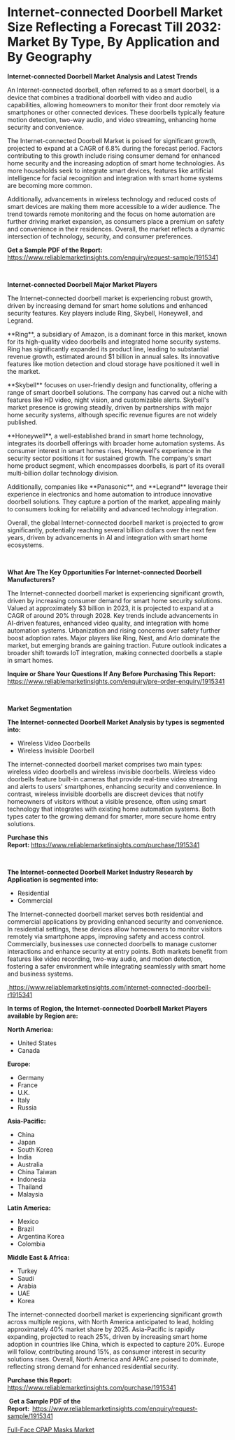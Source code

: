 <p><h1>Internet-connected Doorbell Market Size Reflecting a Forecast Till 2032: Market By Type, By Application and By Geography</h1></p><p><strong>Internet-connected Doorbell Market Analysis and Latest Trends</strong></p>
<p><p>An Internet-connected doorbell, often referred to as a smart doorbell, is a device that combines a traditional doorbell with video and audio capabilities, allowing homeowners to monitor their front door remotely via smartphones or other connected devices. These doorbells typically feature motion detection, two-way audio, and video streaming, enhancing home security and convenience.</p><p>The Internet-connected Doorbell Market is poised for significant growth, projected to expand at a CAGR of 6.8% during the forecast period. Factors contributing to this growth include rising consumer demand for enhanced home security and the increasing adoption of smart home technologies. As more households seek to integrate smart devices, features like artificial intelligence for facial recognition and integration with smart home systems are becoming more common.</p><p>Additionally, advancements in wireless technology and reduced costs of smart devices are making them more accessible to a wider audience. The trend towards remote monitoring and the focus on home automation are further driving market expansion, as consumers place a premium on safety and convenience in their residences. Overall, the market reflects a dynamic intersection of technology, security, and consumer preferences.</p></p>
<p><strong>Get a Sample PDF of the Report:&nbsp;</strong> <a href="https://www.reliablemarketinsights.com/enquiry/request-sample/1915341?utm_campaign=1938&utm_medium=2&utm_source=Github&utm_content=ia&utm_term=10022025&utm_id=internet-connected-doorbell">https://www.reliablemarketinsights.com/enquiry/request-sample/1915341</a></p>
<p>&nbsp;</p>
<p><strong>Internet-connected Doorbell Major Market Players</strong></p>
<p><p>The Internet-connected doorbell market is experiencing robust growth, driven by increasing demand for smart home solutions and enhanced security features. Key players include Ring, Skybell, Honeywell, and Legrand. </p><p>**Ring**, a subsidiary of Amazon, is a dominant force in this market, known for its high-quality video doorbells and integrated home security systems. Ring has significantly expanded its product line, leading to substantial revenue growth, estimated around $1 billion in annual sales. Its innovative features like motion detection and cloud storage have positioned it well in the market.</p><p>**Skybell** focuses on user-friendly design and functionality, offering a range of smart doorbell solutions. The company has carved out a niche with features like HD video, night vision, and customizable alerts. Skybell's market presence is growing steadily, driven by partnerships with major home security systems, although specific revenue figures are not widely published.</p><p>**Honeywell**, a well-established brand in smart home technology, integrates its doorbell offerings with broader home automation systems. As consumer interest in smart homes rises, Honeywell's experience in the security sector positions it for sustained growth. The company's smart home product segment, which encompasses doorbells, is part of its overall multi-billion dollar technology division.</p><p>Additionally, companies like **Panasonic**, and **Legrand** leverage their experience in electronics and home automation to introduce innovative doorbell solutions. They capture a portion of the market, appealing mainly to consumers looking for reliability and advanced technology integration.</p><p>Overall, the global Internet-connected doorbell market is projected to grow significantly, potentially reaching several billion dollars over the next few years, driven by advancements in AI and integration with smart home ecosystems.</p></p>
<p>&nbsp;</p>
<p><strong>What Are The Key Opportunities For Internet-connected Doorbell Manufacturers?</strong></p>
<p><p>The Internet-connected doorbell market is experiencing significant growth, driven by increasing consumer demand for smart home security solutions. Valued at approximately $3 billion in 2023, it is projected to expand at a CAGR of around 20% through 2028. Key trends include advancements in AI-driven features, enhanced video quality, and integration with home automation systems. Urbanization and rising concerns over safety further boost adoption rates. Major players like Ring, Nest, and Arlo dominate the market, but emerging brands are gaining traction. Future outlook indicates a broader shift towards IoT integration, making connected doorbells a staple in smart homes.</p></p>
<p><strong>Inquire or Share Your Questions If Any Before Purchasing This Report:</strong> <a href="https://www.reliablemarketinsights.com/enquiry/pre-order-enquiry/1915341?utm_campaign=1938&utm_medium=2&utm_source=Github&utm_content=ia&utm_term=10022025&utm_id=internet-connected-doorbell">https://www.reliablemarketinsights.com/enquiry/pre-order-enquiry/1915341</a></p>
<p>&nbsp;</p>
<p><strong>Market Segmentation</strong></p>
<p><strong>The Internet-connected Doorbell Market Analysis by types is segmented into:</strong></p>
<p><ul><li>Wireless Video Doorbells</li><li>Wireless Invisible Doorbell</li></ul></p>
<p><p>The internet-connected doorbell market comprises two main types: wireless video doorbells and wireless invisible doorbells. Wireless video doorbells feature built-in cameras that provide real-time video streaming and alerts to users' smartphones, enhancing security and convenience. In contrast, wireless invisible doorbells are discreet devices that notify homeowners of visitors without a visible presence, often using smart technology that integrates with existing home automation systems. Both types cater to the growing demand for smarter, more secure home entry solutions.</p></p>
<p><strong>Purchase this Report:&nbsp;</strong><a href="https://www.reliablemarketinsights.com/purchase/1915341?utm_campaign=1938&utm_medium=2&utm_source=Github&utm_content=ia&utm_term=10022025&utm_id=internet-connected-doorbell">https://www.reliablemarketinsights.com/purchase/1915341</a></p>
<p>&nbsp;</p>
<p><strong>The Internet-connected Doorbell Market Industry Research by Application is segmented into:</strong></p>
<p><ul><li>Residential</li><li>Commercial</li></ul></p>
<p><p>The Internet-connected doorbell market serves both residential and commercial applications by providing enhanced security and convenience. In residential settings, these devices allow homeowners to monitor visitors remotely via smartphone apps, improving safety and access control. Commercially, businesses use connected doorbells to manage customer interactions and enhance security at entry points. Both markets benefit from features like video recording, two-way audio, and motion detection, fostering a safer environment while integrating seamlessly with smart home and business systems.</p></p>
<p><a href="https://www.reliablemarketinsights.com/internet-connected-doorbell-r1915341?utm_campaign=1938&utm_medium=2&utm_source=Github&utm_content=ia&utm_term=10022025&utm_id=internet-connected-doorbell">&nbsp;https://www.reliablemarketinsights.com/internet-connected-doorbell-r1915341</a></p>
<p><strong>In terms of Region, the Internet-connected Doorbell Market Players available by Region are:</strong></p>
<p>
    <p> <strong> North America: </strong>
        <ul>
            <li>United States</li>
            <li>Canada</li>
        </ul>
        </p> 
    <p> <strong> Europe: </strong>
        <ul>
            <li>Germany</li>
            <li>France</li>
            <li>U.K.</li>
            <li>Italy</li>
            <li>Russia</li>
        </ul>
        </p> 
    <p> <strong> Asia-Pacific: </strong>
        <ul>
            <li>China</li>
            <li>Japan</li>
            <li>South Korea</li>
            <li>India</li>
            <li>Australia</li>
            <li>China Taiwan</li>
            <li>Indonesia</li>
            <li>Thailand</li>
            <li>Malaysia</li>
        </ul>
        </p> 
    <p> <strong> Latin America: </strong>
        <ul>
            <li>Mexico</li>
            <li>Brazil</li>
            <li>Argentina Korea</li>
            <li>Colombia</li>
        </ul>
        </p> 
    <p> <strong> Middle East & Africa: </strong>
        <ul>
            <li>Turkey</li>
            <li>Saudi</li>
            <li>Arabia</li>
            <li>UAE</li>
            <li>Korea</li>
        </ul>
    </p>
    </p>
<p><p>The internet-connected doorbell market is experiencing significant growth across multiple regions, with North America anticipated to lead, holding approximately 40% market share by 2025. Asia-Pacific is rapidly expanding, projected to reach 25%, driven by increasing smart home adoption in countries like China, which is expected to capture 20%. Europe will follow, contributing around 15%, as consumer interest in security solutions rises. Overall, North America and APAC are poised to dominate, reflecting strong demand for enhanced residential security.</p></p>
<p><strong>Purchase this Report: </strong><a href="https://www.reliablemarketinsights.com/purchase/1915341?utm_campaign=1938&utm_medium=2&utm_source=Github&utm_content=ia&utm_term=10022025&utm_id=internet-connected-doorbell">https://www.reliablemarketinsights.com/purchase/1915341</a></p>
<p>&nbsp;<strong>Get a Sample PDF of the Report:&nbsp;&nbsp;</strong><a href="https://www.reliablemarketinsights.com/enquiry/request-sample/1915341?utm_campaign=1938&utm_medium=2&utm_source=Github&utm_content=ia&utm_term=10022025&utm_id=internet-connected-doorbell">https://www.reliablemarketinsights.com/enquiry/request-sample/1915341</a></p>
<p><strong></strong></p>
<p><p><a href="https://github.com/provorikovar/Market-Research-Report-List-7/blob/main/full-face-cpap-masks-market.md?utm_campaign=1938&utm_medium=2&utm_source=Github&utm_content=ia&utm_term=10022025&utm_id=internet-connected-doorbell">Full-Face CPAP Masks Market</a></p></p>